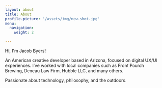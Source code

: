 ```yaml
---
layout: about
title: About
profile-picture: "/assets/img/new-shot.jpg"
menu:
  navigation:
    weight: 2

---
```

Hi, I'm Jacob Byers!

An American creative developer based in Arizona, focused on digital UX/UI experiences. I’ve worked with local companies such as Front Pourch Brewing, Deneau Law Firm, Hubble LLC, and many others.

Passionate about technology, philosophy, and the outdoors.
